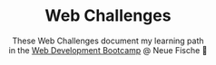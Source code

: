<div align="center">
  
# Web Challenges

These Web Challenges document my learning path <br>
in the [Web Development Bootcamp](https://www.neuefische.de/bootcamp/web-development) @ Neue Fische 🐡

</div>
